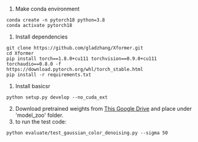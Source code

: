 
1. Make conda environment
```
conda create -n pytorch18 python=3.8
conda activate pytorch18
```

1. Install dependencies
```
git clone https://github.com/gladzhang/Xformer.git
cd Xformer
pip install torch==1.8.0+cu111 torchvision==0.9.0+cu111 torchaudio==0.8.0 -f https://download.pytorch.org/whl/torch_stable.html
pip install -r requirements.txt
```

1. Install basicsr
```
python setup.py develop --no_cuda_ext
```

2. Download pretrained weights from [This Google Drive](https://drive.google.com/drive/folders/1XTz_xwm6u9ZSbUcRFq8ObSPSalp2GAkT?usp=sharing) and place under 'model_zoo' folder. 
3. to run the test code: 
```
python evaluate/test_gaussian_color_denoising.py --sigma 50
```

